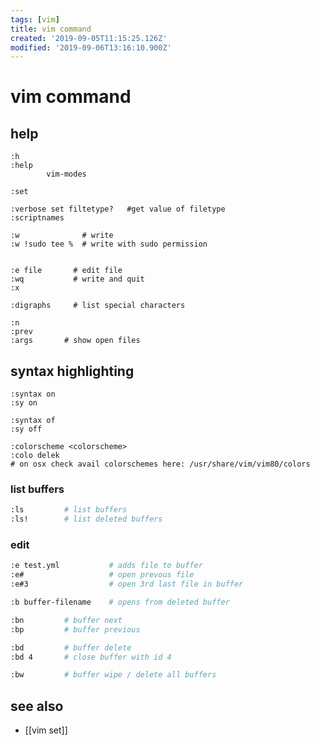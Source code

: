 ```yaml
---
tags: [vim]
title: vim command
created: '2019-09-05T11:15:25.126Z'
modified: '2019-09-06T13:16:10.900Z'
---
```


# vim command

## help

```vim
:h
:help
		vim-modes
```

```vim
:set

:verbose set filtetype?   #get value of filetype
:scriptnames

:w              # write
:w !sudo tee %  # write with sudo permission


:e file       # edit file
:wq           # write and quit
:x  

:digraphs     # list special characters

:n
:prev
:args       # show open files
```

## syntax highlighting
```vim
:syntax on
:sy on

:syntax of
:sy off

:colorscheme <colorscheme>
:colo delek
# on osx check avail colorschemes here: /usr/share/vim/vim80/colors
```

### list buffers
```sh
:ls         # list buffers
:ls!        # list deleted buffers
```

### edit
```sh
:e test.yml           # adds file to buffer
:e#                   # open prevous file
:e#3                  # open 3rd last file in buffer
```


```sh
:b buffer-filename    # opens from deleted buffer

:bn         # buffer next
:bp         # buffer previous

:bd         # buffer delete
:bd 4       # close buffer with id 4

:bw         # buffer wipe / delete all buffers
```

## see also
- [[vim set]]
